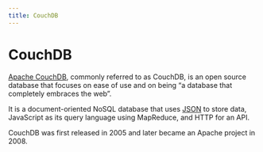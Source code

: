 ```yaml
---
title: CouchDB
---
```


# CouchDB

[Apache CouchDB](http://couchdb.apache.org/), commonly referred to as CouchDB, is an open source database that focuses on ease of use and on being “a database that completely embraces the web”.

It is a document-oriented NoSQL database that uses [JSON](/_glossary/JSON.md) to store data, JavaScript as its query language using MapReduce, and HTTP for an API.

CouchDB was first released in 2005 and later became an Apache project in 2008.
